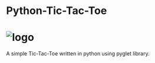 # Python-Tic-Tac-Toe
# ![logo](https://raw.githubusercontent.com/Kalhac/Python-Tic-Tac-Toe/master/image.png)
A simple Tic-Tac-Toe written in python using pyglet library.
